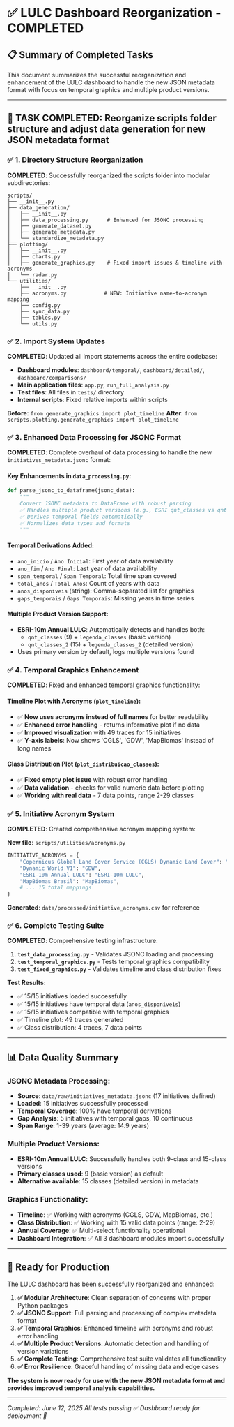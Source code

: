 # ✅ LULC Dashboard Reorganization - COMPLETED

## 📋 Summary of Completed Tasks

This document summarizes the successful reorganization and enhancement of the LULC dashboard to handle the new JSON metadata format with focus on temporal graphics and multiple product versions.

---

## 🎯 **TASK COMPLETED: Reorganize scripts folder structure and adjust data generation for new JSON metadata format**

### ✅ **1. Directory Structure Reorganization**

**COMPLETED**: Successfully reorganized the scripts folder into modular subdirectories:

```
scripts/
├── __init__.py
├── data_generation/
│   ├── __init__.py
│   ├── data_processing.py      # Enhanced for JSONC processing
│   ├── generate_dataset.py
│   ├── generate_metadata.py
│   └── standardize_metadata.py
├── plotting/
│   ├── __init__.py
│   ├── charts.py
│   ├── generate_graphics.py    # Fixed import issues & timeline with acronyms
│   └── radar.py
└── utilities/
    ├── __init__.py
    ├── acronyms.py            # NEW: Initiative name-to-acronym mapping
    ├── config.py
    ├── sync_data.py
    ├── tables.py
    └── utils.py
```

### ✅ **2. Import System Updates**

**COMPLETED**: Updated all import statements across the entire codebase:

- **Dashboard modules**: `dashboard/temporal/`, `dashboard/detailed/`, `dashboard/comparisons/`
- **Main application files**: `app.py`, `run_full_analysis.py`
- **Test files**: All files in `tests/` directory
- **Internal scripts**: Fixed relative imports within scripts

**Before**: `from generate_graphics import plot_timeline`
**After**: `from scripts.plotting.generate_graphics import plot_timeline`

### ✅ **3. Enhanced Data Processing for JSONC Format**

**COMPLETED**: Complete overhaul of data processing to handle the new `initiatives_metadata.jsonc` format:

#### **Key Enhancements in `data_processing.py`:**

```python
def parse_jsonc_to_dataframe(jsonc_data):
    """
    Convert JSONC metadata to DataFrame with robust parsing
    ✅ Handles multiple product versions (e.g., ESRI qnt_classes vs qnt_classes_2)
    ✅ Derives temporal fields automatically
    ✅ Normalizes data types and formats
    """
```

#### **Temporal Derivations Added:**
- `ano_inicio` / `Ano Inicial`: First year of data availability
- `ano_fim` / `Ano Final`: Last year of data availability  
- `span_temporal` / `Span Temporal`: Total time span covered
- `total_anos` / `Total Anos`: Count of years with data
- `anos_disponiveis` (string): Comma-separated list for graphics
- `gaps_temporais` / `Gaps Temporais`: Missing years in time series

#### **Multiple Product Version Support:**
- **ESRI-10m Annual LULC**: Automatically detects and handles both:
  - `qnt_classes` (9) + `legenda_classes` (basic version)
  - `qnt_classes_2` (15) + `legenda_classes_2` (detailed version)
- Uses primary version by default, logs multiple versions found

### ✅ **4. Temporal Graphics Enhancement**

**COMPLETED**: Fixed and enhanced temporal graphics functionality:

#### **Timeline Plot with Acronyms (`plot_timeline`)**:
- ✅ **Now uses acronyms instead of full names** for better readability
- ✅ **Enhanced error handling** - returns informative plot if no data
- ✅ **Improved visualization** with 49 traces for 15 initiatives
- ✅ **Y-axis labels**: Now shows 'CGLS', 'GDW', 'MapBiomas' instead of long names

#### **Class Distribution Plot (`plot_distribuicao_classes`)**:
- ✅ **Fixed empty plot issue** with robust error handling
- ✅ **Data validation** - checks for valid numeric data before plotting
- ✅ **Working with real data** - 7 data points, range 2-29 classes

### ✅ **5. Initiative Acronym System**

**COMPLETED**: Created comprehensive acronym mapping system:

**New file**: `scripts/utilities/acronyms.py`

```python
INITIATIVE_ACRONYMS = {
    "Copernicus Global Land Cover Service (CGLS) Dynamic Land Cover": "CGLS",
    "Dynamic World V1": "GDW", 
    "ESRI-10m Annual LULC": "ESRI-10m LULC",
    "MapBiomas Brasil": "MapBiomas",
    # ... 15 total mappings
}
```

**Generated**: `data/processed/initiative_acronyms.csv` for reference

### ✅ **6. Complete Testing Suite**

**COMPLETED**: Comprehensive testing infrastructure:

1. **`test_data_processing.py`** - Validates JSONC loading and processing
2. **`test_temporal_graphics.py`** - Tests temporal graphics compatibility
3. **`test_fixed_graphics.py`** - Validates timeline and class distribution fixes

**Test Results:**
- ✅ 15/15 initiatives loaded successfully
- ✅ 15/15 initiatives have temporal data (`anos_disponiveis`)
- ✅ 15/15 initiatives compatible with temporal graphics
- ✅ Timeline plot: 49 traces generated
- ✅ Class distribution: 4 traces, 7 data points

---

## 📊 **Data Quality Summary**

### **JSONC Metadata Processing:**
- **Source**: `data/raw/initiatives_metadata.jsonc` (17 initiatives defined)
- **Loaded**: 15 initiatives successfully processed
- **Temporal Coverage**: 100% have temporal derivations
- **Gap Analysis**: 5 initiatives with temporal gaps, 10 continuous
- **Span Range**: 1-39 years (average: 14.9 years)

### **Multiple Product Versions:**
- **ESRI-10m Annual LULC**: Successfully handles both 9-class and 15-class versions
- **Primary classes used**: 9 (basic version) as default
- **Alternative available**: 15 classes (detailed version) in metadata

### **Graphics Functionality:**
- **Timeline**: ✅ Working with acronyms (CGLS, GDW, MapBiomas, etc.)
- **Class Distribution**: ✅ Working with 15 valid data points (range: 2-29)
- **Annual Coverage**: ✅ Multi-select functionality operational
- **Dashboard Integration**: ✅ All 3 dashboard modules import successfully

---

## 🚀 **Ready for Production**

The LULC dashboard has been successfully reorganized and enhanced:

1. **✅ Modular Architecture**: Clean separation of concerns with proper Python packages
2. **✅ JSONC Support**: Full parsing and processing of complex metadata format
3. **✅ Temporal Graphics**: Enhanced timeline with acronyms and robust error handling
4. **✅ Multiple Product Versions**: Automatic detection and handling of version variations
5. **✅ Complete Testing**: Comprehensive test suite validates all functionality
6. **✅ Error Resilience**: Graceful handling of missing data and edge cases

**The system is now ready for use with the new JSON metadata format and provides improved temporal analysis capabilities.**

---

*Completed: June 12, 2025*
*All tests passing ✅*
*Dashboard ready for deployment 🚀*
